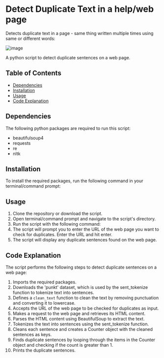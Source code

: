 # Detect Duplicate Text in a help/web page

Detects duplicate text in a page - same thing written multiple times using same or different words:

![image](https://user-images.githubusercontent.com/67150538/213660797-b4bbf859-965f-4d8f-9622-cae668202132.png)


A python script to detect duplicate sentences on a web page.

## Table of Contents

- [Dependencies](#dependencies)
- [Installation](#installation)
- [Usage](#usage)
- [Code Explanation](#code-explanation)

## Dependencies

The following python packages are required to run this script:

- beautifulsoup4
- requests
- re
- nltk

## Installation

To install the required packages, run the following command in your terminal/command prompt:


## Usage

1. Clone the repository or download the script.
2. Open terminal/command prompt and navigate to the script's directory.
3. Run the script with the following command:
4. The script will prompt you to enter the URL of the web page you want to check for duplicates. Enter the URL and hit enter.
5. The script will display any duplicate sentences found on the web page.

## Code Explanation

The script performs the following steps to detect duplicate sentences on a web page:

1. Imports the required packages.
2. Downloads the 'punkt' dataset, which is used by the sent_tokenize function to tokenize text into sentences.
3. Defines a `clean_text` function to clean the text by removing punctuation and converting it to lowercase.
4. Accepts the URL of the web page to be checked for duplicates as input.
5. Makes a request to the web page and retrieves its HTML content.
6. Parses the HTML content using BeautifulSoup to extract the text.
7. Tokenizes the text into sentences using the sent_tokenize function.
8. Cleans each sentence and creates a Counter object with the cleaned sentences as keys.
9. Finds duplicate sentences by looping through the items in the Counter object and checking if the count is greater than 1.
10. Prints the duplicate sentences.
